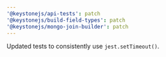 ```yaml
---
'@keystonejs/api-tests': patch
'@keystonejs/build-field-types': patch
'@keystonejs/mongo-join-builder': patch
---
```


Updated tests to consistently use `jest.setTimeout()`.
